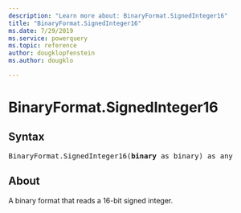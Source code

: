 ```yaml
---
description: "Learn more about: BinaryFormat.SignedInteger16"
title: "BinaryFormat.SignedInteger16"
ms.date: 7/29/2019
ms.service: powerquery
ms.topic: reference
author: dougklopfenstein
ms.author: dougklo

---
```

# BinaryFormat.SignedInteger16

## Syntax

<pre>
BinaryFormat.SignedInteger16(<b>binary</b> as binary) as any
</pre> 
  
## About  
A binary format that reads a 16-bit signed integer.
 
